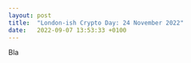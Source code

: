 ```yaml
---
layout: post
title:  "London-ish Crypto Day: 24 November 2022"
date:   2022-09-07 13:53:33 +0100
---
```


Bla
